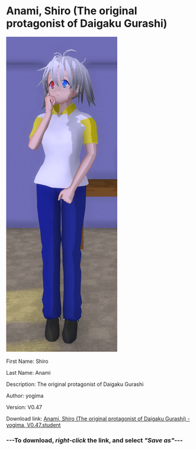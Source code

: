 # Anami, Shiro (The original protagonist of Daigaku Gurashi)

<img src="https://raw.githubusercontent.com/Arbiter1223/Daigaku-Gurashi-Custom-Students/master/Students/Files/Anami%2C%20Shiro%20(The%20original%20protagonist%20of%20Daigaku%20Gurashi).png" title="Anami, Shiro (The original protagonist of Daigaku Gurashi) - yogima, V0.47">

First Name: Shiro

Last Name: Anami

Description: The original protagonist of Daigaku Gurashi

Author: yogima

Version: V0.47

Download link: <a href="https://raw.githubusercontent.com/Arbiter1223/Daigaku-Gurashi-Custom-Students/master/Students/Files/Anami%2C%20Shiro%20(The%20original%20protagonist%20of%20Daigaku%20Gurashi)%20-%20yogima%2C%20V0.47.student">Anami, Shiro (The original protagonist of Daigaku Gurashi) - yogima, V0.47.student</a>

### ---**To download, _right-click_ the link, and select _"Save as"_**---
